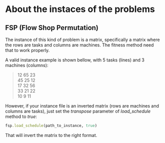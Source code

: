 # About the instaces of the problems

## FSP (Flow Shop Permutation)
The instance of this kind of problem is a matrix, specifically a matrix where the rows are tasks and columns are machines. The fitness method need that to work properly.

A valid instance example is shown bellow, with 5 tasks (lines) and 3 machines (columns):

> 12 65 23 <br>
> 45 25 12 <br>
> 17 32 56 <br>
> 33 21 22 <br>
> 10 9 11 <br>

However, if your instance file is an inverted matrix (rows are machines and columns are tasks), just set the *transpose* parameter of *load_schedule* method to *true*:

```ruby
fsp.load_schedule(path_to_instance, true)
```

That will invert the matrix to the right format.
